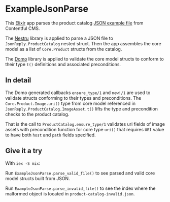 # ExampleJsonParse

This [Elixir](https://elixir-lang.org/) app parses the product catalog [JSON example file](https://github.com/contentful/content-models/tree/master/product-catalogue) 
from Contentful CMS.

The [Nestru](https://github.com/IvanRublev/Nestru) library is applied to 
parse a JSON file to `JsonReply.ProductCatalog` nested struct.
Then the app assembles the core model as a list of `Core.Product` structs
from the catalog.

The [Domo](https://github.com/IvanRublev/Domo) library is applied to validate
the core model structs to conform to their type `t()` definitions and associated
preconditions.

## In detail

The Domo generated callbacks `ensure_type/1` and `new!/1` are used 
to validate structs conforming to their types and preconditions. 
The `Core.Product.Image.uri()` type from core model referenced in 
`JsonReply.ProductCatalog.ImageAsset.t()` lifts the type and precondition 
checks to the product catalog. 

That is the call to `ProductCatalog.ensure_type/1` validates uri fields
of image assets with precondition function for core type `uri()` 
that requires `URI` value to have both `host` and `path` fields specified.

## Give it a try 

With `iex -S mix`:

Run `ExampleJsonParse.parse_valid_file()` to see parsed and valid core model 
structs built from JSON.

Run `ExampleJsonParse.parse_invalid_file()` to see the index where 
the malformed object is located in `product-catalog-invalid.json`.
